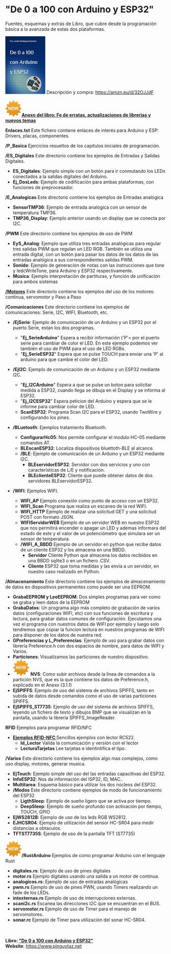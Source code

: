 # "De 0 a 100 con Arduino y ESP32"  

Fuentes, esquemas y extras de Libro, que cubre desde la programación básica a la avanzada de estas dos plataformas.


![Portada|15](Portada.jpg)  Descripción y compra: <https://amzn.eu/d/32OJJdF>
<BR>  
![Portada|15](Nuevo.png)**[Anexo del libro: Fe de erratas, actualizaciones de librerias y nuevos temas](Anexo_Arduino_ESP32.pdf)**  


__Enlaces.txt__ 
Este fichero contiene enlaces de interés para Arduino y ESP: Drivers, placas, componentes.  

**/P_Basica** Ejercicios resueltos de los capítulos iniciales de programación.  

**/ES_Digitales** Este directorio contiene los ejemplos de Entradas y Salidas Digitales.  

- **ES_Digitales**: Ejemplo simple con un botón para ir conmutando los LEDs conectados a la salidas digitales del Arduino.  
- **Ej_DosLeds**: Ejemplo de codificación para ambas plataformas, con funciones de preprocesador.  
  
**/E_Analogicas** Este directorio contiene los ejemplos de Entradas analógica  

- **SensorTMP36**: Ejemplo de entrada analógica con un sensor de temperatura TMP36.  
- **TMP36_Display**: Ejemplo anterior usando un display que se conecta por I2C.  

**/PWM**  Este directorio contiene los ejemplos de uso de PWM  
  
- **EyS_Analog**: Ejemplo que utiliza tres entradas analógicas para regular tres salidas PWM que regulan un LED RGB. También se utiliza una entrada digital, con un botón para pasar los datos de los datos de las entradas analógica a sus correspondientes salidas PWM.  
- **Sonido**: Ejemplo de generación de notas con las instrucciones que tone y ledcWriteTone, para Arduino y ESP32 respectivamente.  
- **Música**: Ejemplo interpretación de partituras, y función de unificación para ambos sistemas  
  
[**/Motores**](Motores) Este directorio contiene los ejemplos del uso de los motores: continua, servomotor y Paso a Paso  

**/Comunicaciones**  Este directorio contiene los ejemplos de comunicaciones: Serie, I2C, WIFI, Bluetooth, etc.  
  
- **/EjSerie**: Ejemplo de comunicación de un Arduino y un ESP32 por el puerto Serie, estan los dos programas.
    - "**Ej_SerieArduino**" Espera a recibir información ('P'= por el puerto serie para cambiar de color el LED. En este ejemplo podemos ver también el uso de PWM para el uso de LED RGBs. 
    - "**Ej_SerieESP32**" Espera que se pulse TOUCH para enviar una 'P' al arduino para que cambie el color del LED.  
  
- **/EjI2C**: Ejemplo de comunicación de un Arduino y un ESP32 mediante I2C. 
    - "**Ej_I2CArduino**" Espera a que se pulse un boton para solicitar medida a ESP32, cuando llega se dibuja en el Display y se informa al ESP32. 
    - "**Ej_I2CESP32**" Espera peticion del Arduino y espera que se le informe para cambiar color de LED.  
    - **ScanESP32**: Programa Scan I2C para el ESP32, usando TwoWire y configurando los pines.  
  
- **/BLuetooth**: Ejemplos tratamiento Bluetooth.  
    - **ConfigurarHc05**: Nos permite configurar el modulo HC-05 mediante comandos AT. 
    - **BLEscanESP32**: Localiza dispositivos bluettoth-BLE al alcance. 
    - **/BLE**: Ejemplo de comunicación de un Arduino y un ESP32 mediante I2C.  
        - **BLEservidorESP32**: Servidor con dos servicios y uno con características de L/E y notificación. 
        - **BLEclienteESP32**: Cliente que puede obtener datos de dos servidores BLEservidorESP32.  
  
- **/WIFI**: Ejemplos WIFI. 
    - **WIFI_AP** Ejemplo conexión como punto de acceso con un ESP32. 
    - **WIFI_Scan** Programa que realiza un escaneo de la red WIFI. 
    - **WIFI_HTTP** Ejemplo de realizar una solicitud GET y una solicitud POST con formato JSON. 
    - **WIFIServidorWEB** Ejemplo de un servidor WEB en nuestro ESP32 que nos permitirá encender o apagar un LED y ademas informara del estado de este y el valor de un potenciómetro que simulara ser un sensor de temperatura. 
    - **/WIFI_A_BBDD** Ejemplo de un servidor en python que recibe datos de un cliente ESP32 y los almacena en una BBDD. 
        - **Servidor** Cliente Python que almacena los datos recibidos en una BBDD sqlite3 o en un fichero .CSV. 
        - **Cliente** ESP32 que toma medidas y las envía a un servidor, en nuestro caso realizado en Python.  
  
**/Almacenamiento** Este directorio contiene los ejemplos de almacenamiento de datos en dispositivos permanentes como puede ser una EEPROM.  
  
- **GrabaEEPROM y LeeEEPROM**: Dos simples programas para ver como se graba y leen datos de la EEPROM  
- **GrabaDatos**: Un programa algo más completo de grabación de varios datos (configuraciones WIFI, etc) con sus funciones de escritura y lectura, para grabar datos comunes de configuración. Ejecutamos una vez el programa con nuestros datos de WIFI por ejemplo y luego solo tendremos que copiar la funcion lectura en nuestros programas de WIFI para disponer de los datos de nuestra red.  
- **GPreferencias y L_Preferencias**: Ejemplo de uso para grabar datos con librería Preference.h con dos espacios de nombre, para datos de WIFI y Varios.  
- **Particiones**: Visualizamos las particiones de nuestro dispositivo.  
- ![Portada|15](Nuevo.png) **NVS**: Como subir archivos desde la linea de comandos a la partición NVS, que es la que contiene los datos de Preference.h, explicado en el Anexo (3.1.1)  
- **EjSPIFFS**: Ejemplo de uso del sistema de archivos SPIFFS, tanto en subida de datos desde comandos como el uso de varias particiones SPIFFS.  
- **EjSPIFFS_ST7735**: Ejemplo de uso del sistema de archivos SPIFFS, leyendo un fichero de texto y dibujos BMP que se visualizan en la pantalla, usando la librería SPIFFS_ImageReader.  
  
**RFID** Ejemplos para programar RFID/NFC  
  
- **[Ejemplos RFID-NFC ](https://github.com/pinguytaz/RFID-NFC/tree/main/ArduinoRC522)**  Sencillos ejemplos con lector RC522.  
    - **Id_Lector** Valida la comunicación y versión con el lector  
    - **LecturaTarjetas** Lee tarjetas e identintifica el tipo.  
  

**/Varios** Este directorio contiene los ejemplos algo mas complejos, como uso display, motores, generar musica.  
  
- **EjTouch**: Ejemplo simple del uso del las entradas capacitivas del ESP32. 
- **InfoESP32**: Nos da información del ISP32, ID, MAC.. 
- **Multitarea**: Esquema básico para utilizar los dos núcleos del ESP32. 
- **/Modos** Este directorio contiene ejemplos de modo de funcionamiento del ESP32 
    - **LigthSleep**: Ejemplo de sueño ligero que se activa por tiempo. 
    - **DeepSleep**: Ejemplo de sueño profundo con activación por tiempo, TOUCH, GPIO 
- **EjWS2812B**: Ejemplo de uso de los leds RGB WS2812. 
- **EJHCSR04**: Ejemplo de utilización del sensor HC-SR04 para medir distancias a obtaculos.
- **TFTST7735S**: Ejemplo de uso de la pantalla TFT (ST7735) 
  

![Portada|15](Nuevo.png)**/RustArduino**  Ejemplos de como programar Arduino con el lenguaje Rust  
  
- **digitales.rs**:  Ejemplo de uso de pines digitales  
- **motor.rs** Ejemplo digitales usando una salida a un motor de continua.  
- **analogicos.rs**: Ejemplo de uso de entradas analógicas  
- **pwm.rs** Ejemplo de uso de pines PWN, usando Timers realizando un fade de los LEDs.  
- **intexternas.rs** Ejemplo de uso de interrupciones externas.  
- **scani2c.rs** Escanea las direcciones I2C que se encuentran en el BUS.  
- **servomotor.rs** Ejemplo de uso de Timer para el manejo de servomotores.  
- **sonar.rc**  Ejemplo de Timer para utilización del sonar HC-SR04.  
  
<br><br>
__Libro: ["De 0 a 100 con Arduino y ESP32"](https://amzn.eu/d/32OJJdF)__  
__Website__: <https://www.pinguytaz.net>  






